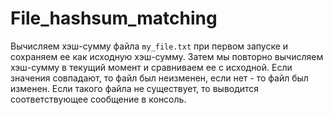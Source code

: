 # File_hashsum_matching
Вычисляем хэш-сумму файла `my_file.txt` при первом запуске и сохраняем ее как исходную хэш-сумму. Затем мы повторно вычисляем хэш-сумму в текущий момент и сравниваем ее с исходной. Если значения совпадают, то файл был неизменен, если нет - то файл был изменен.  Если такого файла не существует, то выводится соответствующее сообщение в консоль.
